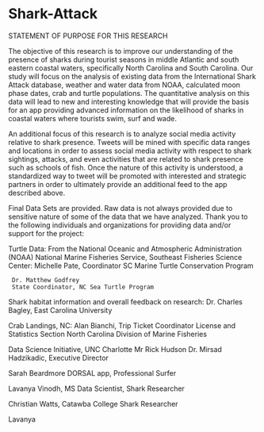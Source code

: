 # Shark-Attack
STATEMENT OF PURPOSE FOR THIS RESEARCH

The objective of this research is to improve our understanding of the presence of sharks during tourist seasons in middle Atlantic and south eastern coastal waters, specifically North Carolina and South Carolina.   Our study will focus on the analysis of existing data from the International Shark Attack database, weather and water data from NOAA, calculated moon phase dates, crab and turtle populations.  The quantitative analysis on this data will lead to new and interesting knowledge that will provide the basis for an app providing advanced information on the likelihood of sharks in coastal waters where tourists swim, surf and wade.

An additional focus of this research is to analyze social media activity relative to shark presence.  Tweets will be mined with specific data ranges and locations in order to assess social media activity with respect to shark sightings, attacks, and even activities that are related to shark presence such as schools of fish.  Once the nature of this activity is understood, a standardized way to tweet will be promoted with interested and strategic partners in order to ultimately provide an additional feed to the app described above.

Final Data Sets are provided.  Raw data is not always provided due to sensitive nature of some of the data that we have analyzed.  Thank you to the following individuals and organizations for providing data and/or support for the project:

Turtle Data:
From the National Oceanic and Atmospheric Administration (NOAA)
National Marine Fisheries Service, Southeast Fisheries Science Center:
     Michelle Pate, Coordinator
     SC Marine Turtle Conservation Program

     Dr. Matthew Godfrey
     State Coordinator, NC Sea Turtle Program
     
Shark habitat information and overall feedback on research:
Dr. Charles Bagley, East Carolina University

Crab Landings, NC:
Alan Bianchi, Trip Ticket Coordinator
License and Statistics Section
North Carolina Division of Marine Fisheries

Data Science Initiative, UNC Charlotte
Mr Rick Hudson
Dr. Mirsad Hadzikadic, Executive Director

Sarah Beardmore
DORSAL app, Professional Surfer

Lavanya Vinodh, MS
Data Scientist, Shark Researcher

Christian Watts, Catawba College
Shark Researcher



Lavanya 

